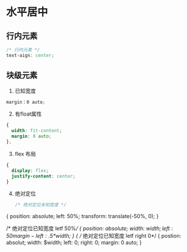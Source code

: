# 水平居中

## 行内元素
```scss
/* 行内元素 */
text-aign: center;
```

## 块级元素
1. 已知宽度
  ```scss
  margin：0 auto;
  ```

2. 有float属性
  ```scss
  {
    width: fit-content;
    margin: 0 auto;
  },
  ```

3. flex 布局
  ```scss
  {
    display: flex;
    justify-content: center;
  }
  ```

4. 绝对定位
   ```scss
   /* 绝对定位未知宽度 */
  {
    position: absolute;
    left: 50%;
    transform: translate(-50%, 0);
  }

   /* 绝对定位已知宽度  letf 50%*/
  {
    position: absolute;
    width: $width;
    left: 50%;
    margin-left: .5*$width;
  }
  {
    /* 绝对定位已知宽度  letf right 0*/
  {
    postion: absolut;
    width: $width;
    left: 0;
    right: 0;
    margin: 0 auto;
  }
  ```